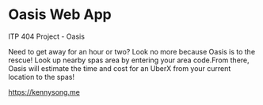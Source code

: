 Oasis Web App
=================
ITP 404 Project - Oasis

Need to get away for an hour or two? Look no more because Oasis is to the rescue! Look up nearby spas area by entering your area code.From there, Oasis will estimate the time and cost for an UberX from your current location to the spas!

https://kennysong.me

